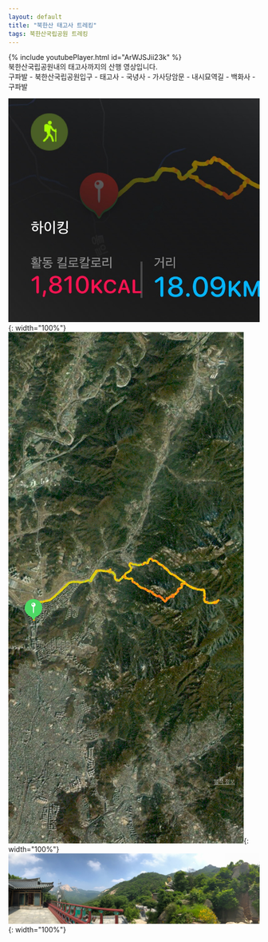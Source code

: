 ```yaml
---
layout: default
title: "북한산 태고사 트레킹"
tags: 북한산국립공원 트레킹
---
```


{% include youtubePlayer.html id="ArWJSJii23k" %}
<br/>
북한산국립공원내의 태고사까지의 산행 영상입니다.
<br/>
구파발 - 북한산국립공원입구 - 태고사 - 국녕사 - 가사당암문 - 내시묘역길 - 백화사 - 구파발
<br/>

![산행정보](/images/2021-06-19-북한산-태고사-트레킹/IMG-5743.JPG){: width="100%"}<br/>
![산행루트](/images/2021-06-19-북한산-태고사-트레킹/IMG-5744.JPG){: width="100%"}<br/>
![국녕사에서의 파노라마](/images/2021-06-19-북한산-태고사-트레킹/IMG-5746.JPG){: width="100%"}<br/>
